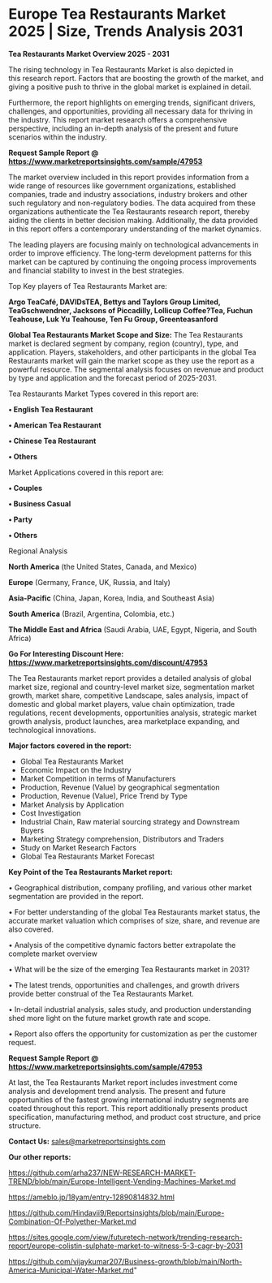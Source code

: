 # Europe Tea Restaurants Market 2025 | Size, Trends Analysis 2031

<Strong> Tea Restaurants Market Overview 2025 - 2031</strong>

The rising technology in Tea Restaurants Market is also depicted in this research report. Factors that are boosting the growth of the market, and giving a positive push to thrive in the global market is explained in detail.

Furthermore, the report highlights on emerging trends, significant drivers, challenges, and opportunities, providing all necessary data for thriving in the industry. This report market research offers a comprehensive perspective, including an in-depth analysis of the present and future scenarios within the industry.

<strong>Request Sample Report @ <a href=https://www.marketreportsinsights.com/sample/47953>https://www.marketreportsinsights.com/sample/47953</a></strong>

The market overview included in this report provides information from a wide range of resources like government organizations, established companies, trade and industry associations, industry brokers and other such regulatory and non-regulatory bodies. The data acquired from these organizations authenticate the Tea Restaurants research report, thereby aiding the clients in better decision making. Additionally, the data provided in this report offers a contemporary understanding of the market dynamics.

The leading players are focusing mainly on technological advancements in order to improve efficiency. The long-term development patterns for this market can be captured by continuing the ongoing process improvements and financial stability to invest in the best strategies.

Top Key players of Tea Restaurants Market are:

<strong>Argo TeaCafé, DAVIDsTEA, Bettys and Taylors Group Limited, TeaGschwendner, Jacksons of Piccadilly, Lollicup Coffee?Tea, Fuchun Teahouse, Luk Yu Teahouse, Ten Fu Group, Greenteasanford</strong>

<strong><b>Global Tea Restaurants Market Scope and Size:</b></strong>
The Tea Restaurants market is declared segment by company, region (country), type, and application. Players, stakeholders, and other participants in the global Tea Restaurants market will gain the market scope as they use the report as a powerful resource. The segmental analysis focuses on revenue and product by type and application and the forecast period of 2025-2031.

Tea Restaurants Market Types covered in this report are:

<strong>•  English Tea Restaurant

•  American Tea Restaurant

•  Chinese Tea Restaurant

•  Others</strong>

Market Applications covered in this report are:

<strong>•  Couples

•  Business Casual

•  Party

•  Others</strong> 

Regional Analysis

<strong>North America</strong> (the United States, Canada, and Mexico)

<strong>Europe</strong> (Germany, France, UK, Russia, and Italy)

<strong>Asia-Pacific</strong> (China, Japan, Korea, India, and Southeast Asia)

<strong>South America</strong> (Brazil, Argentina, Colombia, etc.)

<strong>The Middle East and Africa</strong> (Saudi Arabia, UAE, Egypt, Nigeria, and South Africa)

<strong>Go For Interesting Discount Here: <a href=https://www.marketreportsinsights.com/discount/47953>https://www.marketreportsinsights.com/discount/47953</a></strong>

The Tea Restaurants market report provides a detailed analysis of global market size, regional and country-level market size, segmentation market growth, market share, competitive Landscape, sales analysis, impact of domestic and global market players, value chain optimization, trade regulations, recent developments, opportunities analysis, strategic market growth analysis, product launches, area marketplace expanding, and technological innovations.

<strong><b>Major factors covered in the report:</b></strong>
<ul>
  <li>Global Tea Restaurants Market </li>
  <li>Economic Impact on the Industry</li>
  <li>Market Competition in terms of Manufacturers</li>
  <li>Production, Revenue (Value) by geographical segmentation</li>
  <li>Production, Revenue (Value), Price Trend by Type</li>
  <li>Market Analysis by Application</li>
  <li>Cost Investigation</li>
  <li>Industrial Chain, Raw material sourcing strategy and Downstream Buyers</li>
  <li>Marketing Strategy comprehension, Distributors and Traders</li>
  <li>Study on Market Research Factors</li>
  <li>Global Tea Restaurants Market Forecast</li>
</ul>

<strong><b>Key Point of the Tea Restaurants Market report:</b></strong>

• Geographical distribution, company profiling, and various other market segmentation are provided in the report.

• For better understanding of the global Tea Restaurants market status, the accurate market valuation which comprises of size, share, and revenue are also covered.

• Analysis of the competitive dynamic factors better extrapolate the complete market overview

• What will be the size of the emerging Tea Restaurants market in 2031?

• The latest trends, opportunities and challenges, and growth drivers provide better construal of the Tea Restaurants Market.

• In-detail industrial analysis, sales study, and production understanding shed more light on the future market growth rate and scope.

• Report also offers the opportunity for customization as per the customer request.

<strong>Request Sample Report @ <a href=https://www.marketreportsinsights.com/sample/47953>https://www.marketreportsinsights.com/sample/47953</a></strong>

At last, the Tea Restaurants Market report includes investment come analysis and development trend analysis. The present and future opportunities of the fastest growing international industry segments are coated throughout this report. This report additionally presents product specification, manufacturing method, and product cost structure, and price structure.

<strong>Contact Us:</strong>
sales@marketreportsinsights.com

<strong>Our other reports:</strong>

<a href=https://github.com/arha237/NEW-RESEARCH-MARKET-TREND/blob/main/Europe-Intelligent-Vending-Machines-Market.md>https://github.com/arha237/NEW-RESEARCH-MARKET-TREND/blob/main/Europe-Intelligent-Vending-Machines-Market.md</a>

<a href=https://ameblo.jp/18yam/entry-12890814832.html>https://ameblo.jp/18yam/entry-12890814832.html</a>

<a href=https://github.com/Hindavii9/Reportsinsights/blob/main/Europe-Combination-Of-Polyether-Market.md>https://github.com/Hindavii9/Reportsinsights/blob/main/Europe-Combination-Of-Polyether-Market.md</a>

<a href=https://sites.google.com/view/futuretech-network/trending-research-report/europe-colistin-sulphate-market-to-witness-5-3-cagr-by-2031>https://sites.google.com/view/futuretech-network/trending-research-report/europe-colistin-sulphate-market-to-witness-5-3-cagr-by-2031</a>

<a href=https://github.com/vijaykumar207/Business-growth/blob/main/North-America-Municipal-Water-Market.md>https://github.com/vijaykumar207/Business-growth/blob/main/North-America-Municipal-Water-Market.md</a>"
